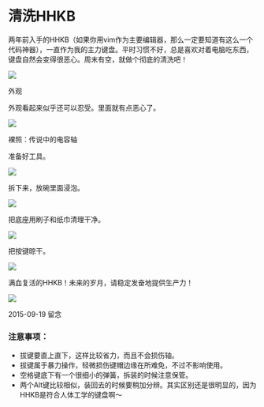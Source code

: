 # 清洗HHKB

两年前入手的HHKB（如果你用vim作为主要编辑器，那么一定要知道有这么一个代码神器），一直作为我的主力键盘。平时习惯不好，总是喜欢对着电脑吃东西，键盘自然会变得很恶心。周末有空，就做个彻底的清洗吧！

![](http://biangbiangpic.b0.upaiyun.com/blog/140bcbba29611ef7b54da1a8b5ee1a73.jpg)

外观

外观看起来似乎还可以忍受。里面就有点恶心了。

![](http://biangbiangpic.b0.upaiyun.com/blog/c52a59de4c686e842b416498dc3682fd.jpg)

裸照：传说中的电容轴

准备好工具。

![](http://biangbiangpic.b0.upaiyun.com/blog/4965261e9262551d0ba05a0fa580a7e9.jpg)

拆下来，放碗里面浸泡。

![](http://biangbiangpic.b0.upaiyun.com/blog/ce5bdbcfd14befd33163047a6ae9c265.jpg)

把底座用刷子和纸巾清理干净。

![](http://biangbiangpic.b0.upaiyun.com/blog/f37641ccf2eee3b81e68dcac827aa84d.jpg)

把按键晾干。

![](http://biangbiangpic.b0.upaiyun.com/blog/329c77de26421f6cc1aacb5640529873.jpg)

满血复活的HHKB！未来的岁月，请稳定发奋地提供生产力！

![](http://biangbiangpic.b0.upaiyun.com/blog/81a163c14cd4c3521d072ec3a5e25d46.jpg)

2015-09-19 留念

### 注意事项：

* 拔键要直上直下，这样比较省力，而且不会损伤轴。
* 拔键属于暴力操作，轻微损伤键帽边缘在所难免，不过不影响使用。
* 空格键底下有一个很细小的弹簧，拆装的时候注意保管。
* 两个Alt键比较相似，装回去的时候要稍加分辨。其实区别还是很明显的，因为HHKB是符合人体工学的键盘啊～
